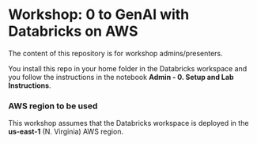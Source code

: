 # Workshop: 0 to GenAI with Databricks on AWS

The content of this repository is for workshop admins/presenters.

You install this repo in your home folder in the Databricks workspace and you follow the instructions in the notebook **Admin - 0. Setup and Lab Instructions**.

### AWS region to be used ### 
This workshop assumes that the Databricks workspace is deployed in the **us-east-1** (N. Virginia) AWS region.